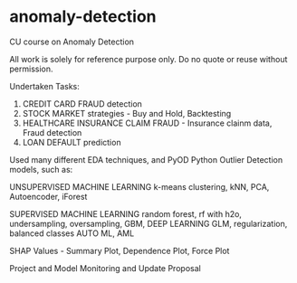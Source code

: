# anomaly-detection
CU course on Anomaly Detection

All work is solely for reference purpose only. Do no quote or reuse without permission.

Undertaken Tasks:
1. CREDIT CARD FRAUD detection
2. STOCK MARKET strategies - Buy and Hold, Backtesting
3. HEALTHCARE INSURANCE CLAIM FRAUD - Insurance clainm data, Fraud detection
4. LOAN DEFAULT prediction


Used many different EDA techniques, and PyOD Python Outlier Detection models, such as:

UNSUPERVISED MACHINE LEARNING
k-means clustering, kNN, PCA, Autoencoder, iForest


SUPERVISED MACHINE LEARNING
random forest, rf with h2o, undersampling, oversampling, GBM, DEEP LEARNING
GLM, regularization, balanced classes
AUTO ML, AML


SHAP Values - Summary Plot, Dependence Plot, Force Plot


Project and Model Monitoring and Update Proposal
